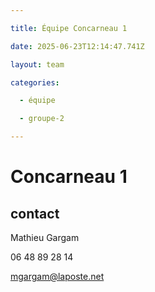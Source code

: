 ```yaml
---

title: Équipe Concarneau 1

date: 2025-06-23T12:14:47.741Z

layout: team

categories:

  - équipe

  - groupe-2

---
```


# Concarneau 1



## contact 

Mathieu Gargam

 06 48 89 28 14

mgargam@laposte.net

